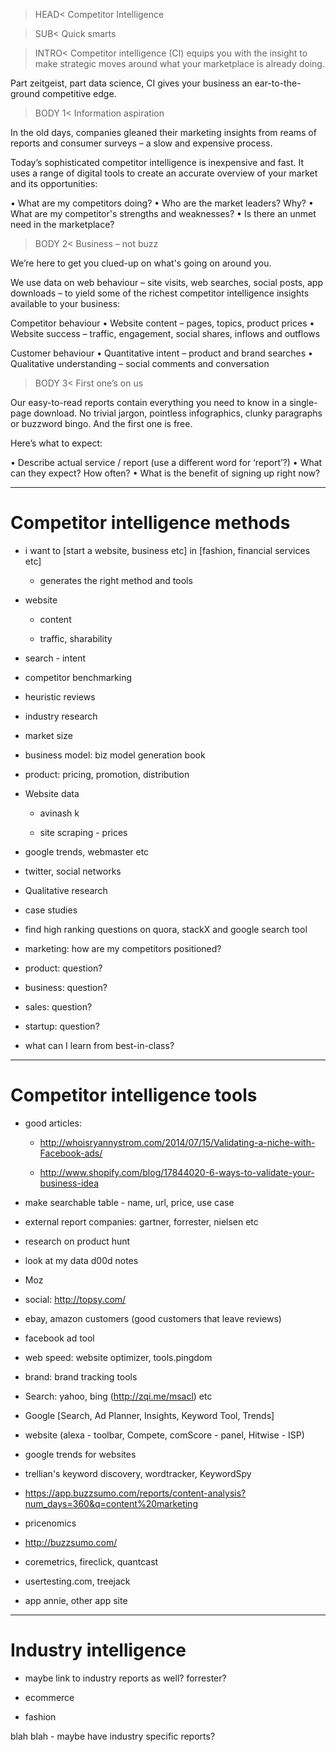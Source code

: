 >HEAD< 
Competitor Intelligence

>SUB< 
Quick smarts

>INTRO< 
Competitor intelligence (CI) equips you with the insight to make strategic moves around what your marketplace is already doing. 

Part zeitgeist, part data science, CI gives your business an ear-to-the-ground competitive edge. 

>BODY 1<
Information aspiration

In the old days, companies gleaned their marketing insights from reams of reports and consumer surveys – a slow and expensive process. 

Today’s sophisticated competitor intelligence is inexpensive and fast. It uses a range of digital tools to create an accurate overview of your market and its opportunities:

•   What are my competitors doing?
•   Who are the market leaders? Why?
•   What are my competitor's strengths and weaknesses?
•   Is there an unmet need in the marketplace?

>BODY 2<
Business – not buzz

We’re here to get you clued-up on what's going on around you. 

We use data on web behaviour – site visits, web searches, social posts, app downloads – to yield some of the richest competitor intelligence insights available to your business:

Competitor behaviour
•   Website content – pages, topics, product prices
•   Website success – traffic, engagement, social shares, inflows and outflows

Customer behaviour
•   Quantitative intent – product and brand searches
•   Qualitative understanding – social comments and conversation




>BODY 3<
First one’s on us

Our easy-to-read reports contain everything you need to know in a single-page download. No trivial jargon, pointless infographics, clunky paragraphs or buzzword bingo. And the first one is free. 

Here’s what to expect:

•   Describe actual service / report (use a different word for ‘report’?) 
•   What can they expect? How often?
•   What is the benefit of signing up right now?





***

# Competitor intelligence methods

* i want to [start a website, business etc] in [fashion, financial services etc]

    - generates the right method and tools

* website

    - content

    - traffic, sharability

* search - intent

* competitor benchmarking

* heuristic reviews

* industry research

* market size

* business model: biz model generation book

* product: pricing, promotion, distribution

* Website data

    - avinash k

    - site scraping - prices

* google trends, webmaster etc

* twitter, social networks

* Qualitative research

* case studies

* find high ranking questions on quora, stackX and google search tool

* marketing: how are my competitors positioned?

* product: question?

* business: question?

* sales: question?

* startup: question?

* what can I learn from best-in-class?

***

# Competitor intelligence tools

* good articles:

    - http://whoisryannystrom.com/2014/07/15/Validating-a-niche-with-Facebook-ads/

    - http://www.shopify.com/blog/17844020-6-ways-to-validate-your-business-idea

* make searchable table - name, url, price, use case

* external report companies: gartner, forrester, nielsen etc

* research on product hunt

* look at my data d00d notes

* Moz

* social: http://topsy.com/

* ebay, amazon customers (good customers that leave reviews)

* facebook ad tool

* web speed: website optimizer, tools.pingdom

* brand: brand tracking tools

* Search: yahoo, bing (http://zqi.me/msacl) etc

* Google [Search, Ad Planner, Insights, Keyword Tool, Trends]

* website (alexa - toolbar, Compete, comScore - panel, Hitwise - ISP)

* google trends for websites

* trellian's keyword discovery, wordtracker, KeywordSpy

* https://app.buzzsumo.com/reports/content-analysis?num_days=360&q=content%20marketing

* pricenomics

* http://buzzsumo.com/

* coremetrics, fireclick, quantcast

* usertesting.com, treejack

* app annie, other app site

***

# Industry intelligence

* maybe link to industry reports as well? forrester?

* ecommerce

* fashion

blah blah - maybe have industry specific reports?